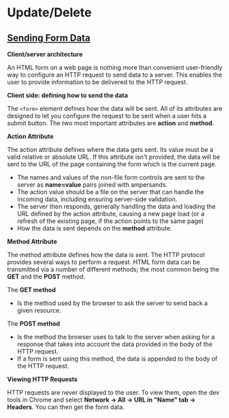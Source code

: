 # Update/Delete

## [Sending Form Data](https://developer.mozilla.org/en-US/docs/Learn/Forms/Sending_and_retrieving_form_data)

**Client/server architecture**

An HTML form on a web page is nothing more than convenient user-friendly way to configure an HTTP request to send data to a server. This enables the user to provide information to be delivered to the HTTP request. 

**Client side: defining how to send the data**

The ```<form>``` element defines how the data will be sent. All of its attributes are designed to let you configure the request to be sent when a user hits a submit button. The two most important attributes are **action** and **method**. 

**Action Attribute**

The action attribute defines where the data gets sent. Its value must be a valid relative or absolute URL. If this attribute isn't provided, the data will be sent to the URL of the page containing the form which is the current page. 
- The names and values of the non-file form controls are sent to the server as **name=value** pairs joined with ampersands.
- The action value should be a file on the server that can handle the incoming data, including ensuring server-side validation. 
- The server then responds, generally handling the data and loading the URL defined by the action attribute, causing a new page load (or a refresh of the existing page, if the action points to the same page)
- How the data is sent depends on the **method** attribute. 

**Method Attribute**

The method attribute defines how the data is sent. The HTTP protocol provides several ways to perform a request. HTML form data can be transmitted via a number of different methods; the most common being the **GET** and the **POST** method. 

The **GET method**
- Is the method used by the browser to ask the server to send back a given resource. 

The **POST method** 
- Is the method the browser uses to talk to the server when asking for a response that takes into account the data provided in the body of the HTTP request.
- If a form is sent using this method, the data is appended to the body of the HTTP request. 

**Viewing HTTP Requests**

HTTP requests are never displayed to the user. To view them, open the dev tools in Chrome and select **Network -> All -> URL in "Name" tab -> Headers**. You can then get the form data. 

  
